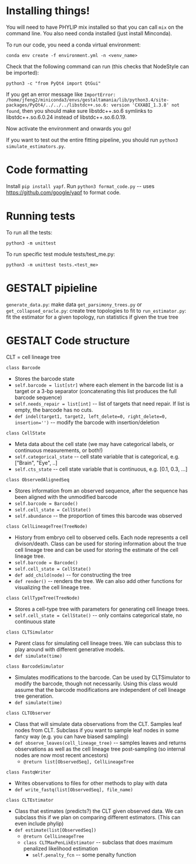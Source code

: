 # Installing things!
You will need to have PHYLIP mix installed so that you can call `mix` on the command line.
You also need conda installed (just install Minconda).

To run our code, you need a conda virtual environment:
```
conda env create -f environment.yml -n <venv_name>
```

Check that the following command can run (this checks that NodeStyle can be imported):
```
python3 -c "from PyQt4 import QtGui"
```
If you get an error message like `ImportError: /home/jfeng2/miniconda3/envs/gestaltamania/lib/python3.4/site-packages/PyQt4/../../../libstdc++.so.6: version 'CXXABI_1.3.8' not found`,
then you should make sure libstdc++.so.6 symlinks to libstdc++.so.6.0.24 instead of libstdc++.so.6.0.19.

Now activate the environment and onwards you go!

If you want to test out the entire fitting pipeline, you should run `python3 simulate_estimators.py`.


# Code formatting

Install `pip install yapf`.
Run `python3 format_code.py` -- uses https://github.com/google/yapf to format code.

# Running tests
To run all the tests:
```
python3 -m unittest
```
To run specific test module tests/test\_me.py:
```
python3 -m unittest tests.<test_me>
```

# GESTALT pipieline

`generate_data.py`: make data
`get_parsimony_trees.py` or `get_collapsed_oracle.py`: create tree topologies to fit to
`run_estimator.py`: fit the estimator for a given topology, run statistics if given the true tree

# GESTALT Code structure

CLT = cell lineage tree

`class Barcode`
* Stores the barcode state
* `self.barcode = list[str]` where each element in the barcode list is a target or a 3-bp separator (concatenating this list produces the full barcode sequence)
* `self.needs_repair = list[int]` -- list of targets that need repair. If list is empty, the barcode has no cuts.
* `def indel(target1, target2, left_delete=0, right_delete=0, insertion='')` -- modify the barcode with insertion/deletion

`class CellState`
* Meta data about the cell state (we may have categorical labels, or continuous measurements, or both!)
* `self.categorical_state` -- cell state variable that is categorical, e.g. ["Brain", "Eye", ..]
* `self.cts_state` -- cell state variable that is continuous, e.g. [0.1, 0.3, ...]

`class ObservedAlignedSeq`
* Stores information from an observed sequence, after the sequence has been aligned with the unmodified barcode
* `self.barcode = Barcode()`
* `self.cell_state = CellState()`
* `self.abundance` -- the proportion of times this barcode was observed

`class CellLineageTree(TreeNode)`
* History from embryo cell to observed cells. Each node represents a cell divison/death. Class can be used for storing information about the true cell lineage tree and can be used for storing the estimate of the cell lineage tree.
* `self.barcode = Barcode()`
* `self.cell_state = CellState()`
* `def add_child(node)` -- for constructing the tree
* `def render()` -- renders the tree. We can also add other functions for visualizing the cell lineage tree.

`class CellTypeTree(TreeNode)`
* Stores a cell-type tree with parameters for generating cell lineage trees.
* `self.cell_state = CellState()` -- only contains categorical state, no continuous state

`class CLTSimulator`
* Parent class for simulating cell lineage trees. We can subclass this to play around with different generative models.
* `def simulate(time)`

`class BarcodeSimulator`
* Simulates modifications to the barcode. Can be used by CLTSimulator to modify the barcode, though not necessarily. Using this class would assume that the barcode modifications are independent of cell lineage tree generation.
* `def simulate(time)`

`class CLTObserver`
* Class that will simulate data observations from the CLT. Samples leaf nodes from CLT. Subclass if you want to sample leaf nodes in some fancy way (e.g. you can have biased sampling)
* `def observe_leaves(cell_lineage_tree)` -- samples leaves and returns observations as well as the cell lineage tree post-sampling (so internal nodes are now most recent ancestors)
  * `@return list[ObservedSeq], CellLineageTree`

`class FastqWriter`
* Writes observations to files for other methods to play with data
* `def write_fastq(list[ObservedSeq], file_name)`

`class CLTEstimator`
* Class that estimates (predicts?) the CLT given observed data. We can subclass this if we plan on comparing different estimators. (This can even include phylip)
* `def estimate(list[ObservedSeq])`
  * `@return CellLineageTree`
  * `class CLTMaxPenLikEstimator` -- subclass that does maximum penalized likelihood estimation
    * `self.penalty_fcn` -- some penalty function

